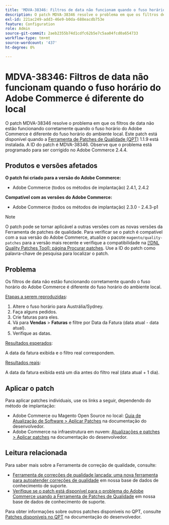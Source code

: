 ```yaml
---
title: 'MDVA-38346: Filtros de data não funcionam quando o fuso horário do Adobe Commerce é diferente do local'
description: O patch MDVA-38346 resolve o problema em que os filtros de data não estão funcionando corretamente quando o fuso horário do Adobe Commerce é diferente do fuso horário do ambiente local. Este patch está disponível quando a [Ferramenta de correções de qualidade (QPT)](/help/announcements/adobe-commerce-announcements/magento-quality-patches-released-new-tool-to-self-serve-quality-patches.md) 1.1.9 está instalada. A ID do patch é MDVA-38346. Observe que o problema está programado para ser corrigido no Adobe Commerce 2.4.4.
exl-id: 221ac249-add3-46e9-b0da-688eacdb753e
feature: Configuration
role: Admin
source-git-commit: 2aeb2355b74d1cdfc62b5e7c5aa04fcd0a654733
workflow-type: tm+mt
source-wordcount: '437'
ht-degree: 0%

---
```


# MDVA-38346: Filtros de data não funcionam quando o fuso horário do Adobe Commerce é diferente do local

O patch MDVA-38346 resolve o problema em que os filtros de data não estão funcionando corretamente quando o fuso horário do Adobe Commerce é diferente do fuso horário do ambiente local. Este patch está disponível quando a [Ferramenta de Patches de Qualidade (QPT)](/help/announcements/adobe-commerce-announcements/magento-quality-patches-released-new-tool-to-self-serve-quality-patches.md) 1.1.9 está instalada. A ID do patch é MDVA-38346. Observe que o problema está programado para ser corrigido no Adobe Commerce 2.4.4.

## Produtos e versões afetados

**O patch foi criado para a versão do Adobe Commerce:**

* Adobe Commerce (todos os métodos de implantação) 2.4.1, 2.4.2

**Compatível com as versões do Adobe Commerce:**

* Adobe Commerce (todos os métodos de implantação) 2.3.0 - 2.4.3-p1

>[!NOTE]
>
>O patch pode se tornar aplicável a outras versões com as novas versões da Ferramenta de patches de qualidade. Para verificar se o patch é compatível com a sua versão do Adobe Commerce, atualize o pacote `magento/quality-patches` para a versão mais recente e verifique a compatibilidade na [[!DNL Quality Patches Tool]: página Procurar patches](https://experienceleague.adobe.com/tools/commerce-quality-patches/index.html?lang=pt-BR). Use a ID do patch como palavra-chave de pesquisa para localizar o patch.

## Problema

Os filtros de data não estão funcionando corretamente quando o fuso horário do Adobe Commerce é diferente do fuso horário do ambiente local.

<u>Etapas a serem reproduzidas</u>:

1. Altere o fuso horário para Austrália/Sydney.
1. Faça alguns pedidos.
1. Crie faturas para eles.
1. Vá para **Vendas** > **Faturas** e filtre por Data da Fatura (data atual - data atual).
1. Verifique as datas.

<u>Resultados esperados</u>:

A data da fatura exibida e o filtro real correspondem.

<u>Resultados reais</u>:

A data da fatura exibida está um dia antes do filtro real (data atual + 1 dia).

## Aplicar o patch

Para aplicar patches individuais, use os links a seguir, dependendo do método de implantação:

* Adobe Commerce ou Magento Open Source no local: [Guia de Atualização de Software > Aplicar Patches](https://experienceleague.adobe.com/pt-br/docs/commerce-operations/tools/quality-patches-tool/usage) na documentação do desenvolvedor.
* Adobe Commerce na infraestrutura em nuvem: [Atualizações e patches > Aplicar patches](https://experienceleague.adobe.com/pt-br/docs/commerce-cloud-service/user-guide/develop/upgrade/apply-patches) na documentação do desenvolvedor.

## Leitura relacionada

Para saber mais sobre a Ferramenta de correção de qualidade, consulte:

* [Ferramenta de correções de qualidade lançada: uma nova ferramenta para autoatender correções de qualidade](/help/announcements/adobe-commerce-announcements/magento-quality-patches-released-new-tool-to-self-serve-quality-patches.md) em nossa base de dados de conhecimento de suporte.
* [Verifique se o patch está disponível para o problema do Adobe Commerce usando a Ferramenta de Patches de Qualidade](/help/support-tools/patches-available-in-qpt-tool/check-patch-for-magento-issue-with-magento-quality-patches.md) em nossa base de dados de conhecimento de suporte.

Para obter informações sobre outros patches disponíveis no QPT, consulte [Patches disponíveis no QPT](https://experienceleague.adobe.com/tools/commerce-quality-patches/index.html?lang=pt-BR) na documentação do desenvolvedor.
